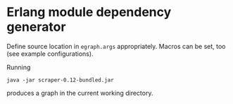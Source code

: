 # Erlang module dependency generator

Define source location in `egraph.args` appropriately.
Macros can be set, too (see example configurations).

Running

	java -jar scraper-0.12-bundled.jar

produces a graph in the current working directory.
